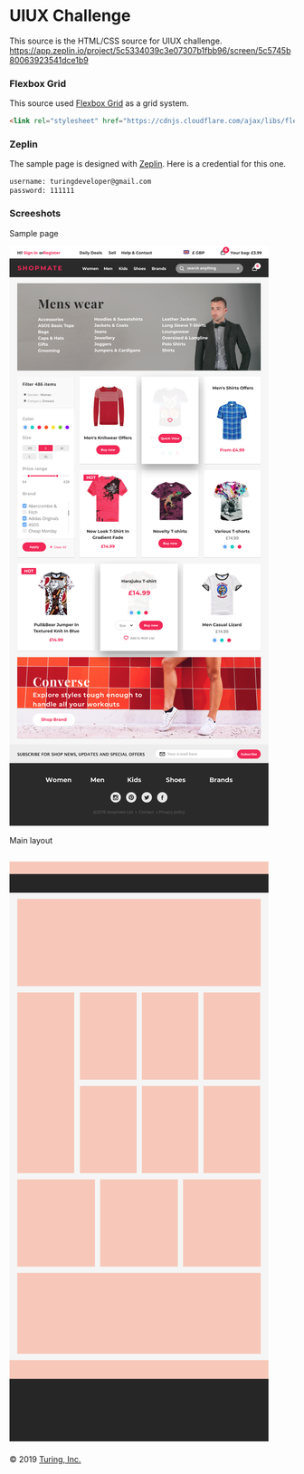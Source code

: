# UIUX Challenge

This source is the HTML/CSS source for UIUX challenge.
https://app.zeplin.io/project/5c5334039c3e07307b1fbb96/screen/5c5745b80063923541dce1b9

### Flexbox Grid
This source used [Flexbox Grid](http://flexboxgrid.com/) as a grid system.
```html
<link rel="stylesheet" href="https://cdnjs.cloudflare.com/ajax/libs/flexboxgrid/6.3.1/flexboxgrid.min.css" type="text/css" >
```

### Zeplin
The sample page is designed with [Zeplin](https://zeplin.io). Here is a credential for this one.
```
username: turingdeveloper@gmail.com
password: 111111
```

### Screeshots

Sample page

![Screenshot](screenshots/ui_sample.png)

Main layout

![Screenshot](screenshots/ui_layout.png)
---
© 2019 [Turing, Inc.](https://turing.com)